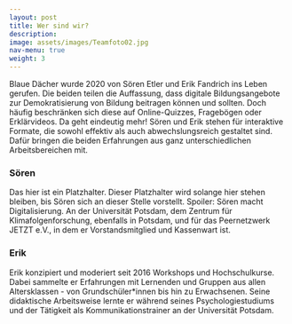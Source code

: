 ```yaml
---
layout: post
title: Wer sind wir?
description: 
image: assets/images/Teamfoto02.jpg
nav-menu: true
weight: 3
---
```


Blaue Dächer wurde 2020 von Sören Etler und Erik Fandrich ins Leben gerufen. Die beiden teilen die Auffassung, dass digitale Bildungsangebote zur Demokratisierung von Bildung beitragen können und sollten. Doch häufig beschränken sich diese auf Online-Quizzes, Fragebögen oder Erklärvideos. Da geht eindeutig mehr! 
Sören und Erik stehen für interaktive Formate, die sowohl effektiv als auch abwechslungsreich gestaltet sind. Dafür bringen die beiden Erfahrungen aus ganz unterschiedlichen Arbeitsbereichen mit.

<h3>Sören</h3>

<p><span class="image left"><img src="{% link assets/images/soeren01.jpg %}" alt="" /></span>Das hier ist ein Platzhalter. Dieser Platzhalter wird solange hier stehen bleiben, bis Sören sich an dieser Stelle vorstellt. Spoiler: Sören macht Digitalisierung. An der Universität Potsdam, dem Zentrum für Klimafolgenforschung, ebenfalls in Potsdam, und für das Peernetzwerk JETZT e.V., in dem er Vorstandsmitglied und Kassenwart ist.</p>

<h3>Erik</h3>

<p><span class="image right"><img src="{% link assets/images/erik01.jpg %}" alt="" /></span>Erik konzipiert und moderiert seit 2016 Workshops und Hochschulkurse. Dabei sammelte er Erfahrungen mit Lernenden und Gruppen aus allen Altersklassen - von Grundschüler*innen bis hin zu Erwachsenen. Seine didaktische Arbeitsweise lernte er während seines Psychologiestudiums und der Tätigkeit als Kommunikationstrainer an der Universität Potsdam. 
</p>
